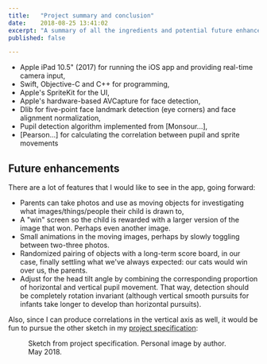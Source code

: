 ```yaml
---
title:   "Project summary and conclusion"
date:    2018-08-25 13:41:02
excerpt: "A summary of all the ingredients and potential future enhancements"
published: false

---
```

* Apple iPad 10.5" (2017) for running the iOS app and providing real-time
  camera input,
* Swift, Objective-C and C++ for programming,
* Apple's SpriteKit for the UI,
* Apple's hardware-based AVCapture for face detection,
* Dlib for five-point face landmark detection (eye corners) and face
  alignment normalization,
* Pupil detection algorithm implemented from [Monsour...],
* [Pearson...] for calculating the correlation between pupil and sprite
  movements

Future enhancements
-------------------
There are a lot of features that I would like to see in the app, going
forward:

* Parents can take photos and use as moving objects for investigating what
images/things/people their child is drawn to,
* A "win" screen so the child is rewarded with a larger version of the
  image that won. Perhaps even another image.
* Small animations in the moving images, perhaps by slowly toggling between
  two-three photos.
* Randomized pairing of objects with a long-term score board, in our case,
  finally settling what we've always expected: our cats would win over us,
  the parents.
* Adjust for the head tilt angle by combining the corresponding proportion
  of horizontal and vertical pupil movement. That way, detection should be
  completely rotation invariant (although vertical smooth pursuits for infants
  take longer to develop than horizontal pursuits).

Also, since I can produce correlations in the vertical axis as well, it
would be fun to pursue the other sketch in my
[project specification](https://lemonad.github.io/ui-for-infants/assets/pdf/jonas-nockert-specification-20180525.pdf):

<figure>
  <img src="{{ site.url }}{{ site.baseurl }}/assets/images/ipad-app-alt.png" alt="">
  <figcaption>Sketch from project specification. Personal image by author. May 2018.</figcaption>
</figure>
